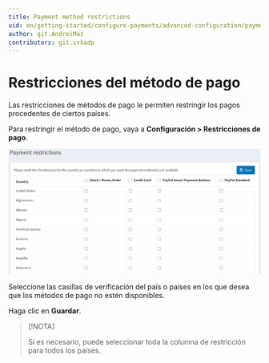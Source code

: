 ```yaml
---
title: Payment method restrictions
uid: en/getting-started/configure-payments/advanced-configuration/payment-method-restrictions
author: git.AndreiMaz
contributors: git.ivkadp
---
```


# Restricciones del método de pago

Las restricciones de métodos de pago le permiten restringir los pagos procedentes de ciertos países.

Para restringir el método de pago, vaya a **Configuración > Restricciones de pago**.

![paymentmethodrestrictions](_static/payment-method-restrictions/paymentmethodrestrictions.jpg)

Seleccione las casillas de verificación del país o países en los que desea que los métodos de pago no estén disponibles.

Haga clic en **Guardar**.

> [!NOTA]
>
> Si es necesario, puede seleccionar toda la columna de restricción para todos los países.


